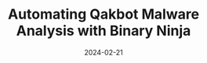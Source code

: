 ---
title: "Automating Qakbot Malware Analysis with Binary Ninja"
date: 2024-02-21
authors: ["invokere"]
tags: ["reverse engineering", "C", "qakbot"]
description: "A deep dive into Supper (Interlock RAT) a fileless Windows backdoor linked to Vice Society clarifying public report errors and detailing its C2 protocol, encryption, self-deletion, and reverse shell behavior."
readingTime: 25
external: "https://invokere.com/posts/2024/02/automating-qakbot-malware-analysis-with-binary-ninja/"
---
